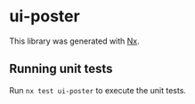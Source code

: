 # ui-poster

This library was generated with [Nx](https://nx.dev).

## Running unit tests

Run `nx test ui-poster` to execute the unit tests.
